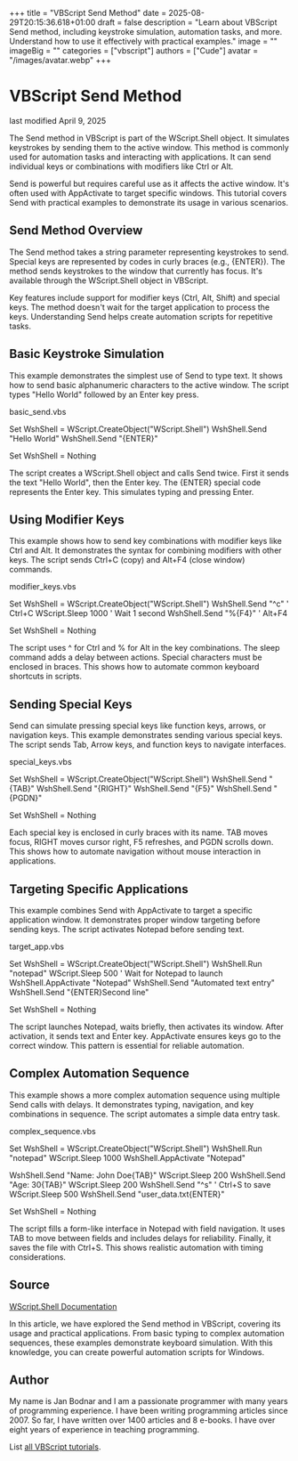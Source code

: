 +++
title = "VBScript Send Method"
date = 2025-08-29T20:15:36.618+01:00
draft = false
description = "Learn about VBScript Send method, including keystroke simulation, automation tasks, and more. Understand how to use it effectively with practical examples."
image = ""
imageBig = ""
categories = ["vbscript"]
authors = ["Cude"]
avatar = "/images/avatar.webp"
+++

# VBScript Send Method

last modified April 9, 2025

The Send method in VBScript is part of the WScript.Shell
object. It simulates keystrokes by sending them to the active window. This method
is commonly used for automation tasks and interacting with applications. It can
send individual keys or combinations with modifiers like Ctrl or Alt.

Send is powerful but requires careful use as it affects the active
window. It's often used with AppActivate to target specific windows.
This tutorial covers Send with practical examples to demonstrate its
usage in various scenarios.

## Send Method Overview

The Send method takes a string parameter representing keystrokes to
send. Special keys are represented by codes in curly braces (e.g., {ENTER}). The
method sends keystrokes to the window that currently has focus. It's available
through the WScript.Shell object in VBScript.

Key features include support for modifier keys (Ctrl, Alt, Shift) and special
keys. The method doesn't wait for the target application to process the keys.
Understanding Send helps create automation scripts for repetitive
tasks.

## Basic Keystroke Simulation

This example demonstrates the simplest use of Send to type text.
It shows how to send basic alphanumeric characters to the active window. The
script types "Hello World" followed by an Enter key press.

basic_send.vbs
  

Set WshShell = WScript.CreateObject("WScript.Shell")
WshShell.Send "Hello World"
WshShell.Send "{ENTER}"

Set WshShell = Nothing

The script creates a WScript.Shell object and calls Send
twice. First it sends the text "Hello World", then the Enter key. The {ENTER}
special code represents the Enter key. This simulates typing and pressing Enter.

## Using Modifier Keys

This example shows how to send key combinations with modifier keys like Ctrl and
Alt. It demonstrates the syntax for combining modifiers with other keys. The
script sends Ctrl+C (copy) and Alt+F4 (close window) commands.

modifier_keys.vbs
  

Set WshShell = WScript.CreateObject("WScript.Shell")
WshShell.Send "^c"  ' Ctrl+C
WScript.Sleep 1000  ' Wait 1 second
WshShell.Send "%{F4}" ' Alt+F4

Set WshShell = Nothing

The script uses ^ for Ctrl and % for Alt in the key combinations. The sleep
command adds a delay between actions. Special characters must be enclosed in
braces. This shows how to automate common keyboard shortcuts in scripts.

## Sending Special Keys

Send can simulate pressing special keys like function keys, arrows,
or navigation keys. This example demonstrates sending various special keys. The
script sends Tab, Arrow keys, and function keys to navigate interfaces.

special_keys.vbs
  

Set WshShell = WScript.CreateObject("WScript.Shell")
WshShell.Send "{TAB}"
WshShell.Send "{RIGHT}"
WshShell.Send "{F5}"
WshShell.Send "{PGDN}"

Set WshShell = Nothing

Each special key is enclosed in curly braces with its name. TAB moves focus,
RIGHT moves cursor right, F5 refreshes, and PGDN scrolls down. This shows how to
automate navigation without mouse interaction in applications.

## Targeting Specific Applications

This example combines Send with AppActivate to target
a specific application window. It demonstrates proper window targeting before
sending keys. The script activates Notepad before sending text.

target_app.vbs
  

Set WshShell = WScript.CreateObject("WScript.Shell")
WshShell.Run "notepad"
WScript.Sleep 500 ' Wait for Notepad to launch
WshShell.AppActivate "Notepad"
WshShell.Send "Automated text entry"
WshShell.Send "{ENTER}Second line"

Set WshShell = Nothing

The script launches Notepad, waits briefly, then activates its window. After
activation, it sends text and Enter key. AppActivate ensures keys
go to the correct window. This pattern is essential for reliable automation.

## Complex Automation Sequence

This example shows a more complex automation sequence using multiple Send
calls with delays. It demonstrates typing, navigation, and key combinations in
sequence. The script automates a simple data entry task.

complex_sequence.vbs
  

Set WshShell = WScript.CreateObject("WScript.Shell")
WshShell.Run "notepad"
WScript.Sleep 1000
WshShell.AppActivate "Notepad"

WshShell.Send "Name: John Doe{TAB}"
WScript.Sleep 200
WshShell.Send "Age: 30{TAB}"
WScript.Sleep 200
WshShell.Send "^s" ' Ctrl+S to save
WScript.Sleep 500
WshShell.Send "user_data.txt{ENTER}"

Set WshShell = Nothing

The script fills a form-like interface in Notepad with field navigation. It uses
TAB to move between fields and includes delays for reliability. Finally, it saves
the file with Ctrl+S. This shows realistic automation with timing considerations.

## Source

[WScript.Shell Documentation](https://learn.microsoft.com/en-us/previous-versions/windows/internet-explorer/ie-developer/scripting-articles/a72y2t11(v=vs.84))

In this article, we have explored the Send method in VBScript,
covering its usage and practical applications. From basic typing to complex
automation sequences, these examples demonstrate keyboard simulation. With this
knowledge, you can create powerful automation scripts for Windows.

## Author

My name is Jan Bodnar and I am a passionate programmer with many years of
programming experience. I have been writing programming articles since 2007. So
far, I have written over 1400 articles and 8 e-books. I have over eight years of
experience in teaching programming.

List [all VBScript tutorials](/vbscript/).